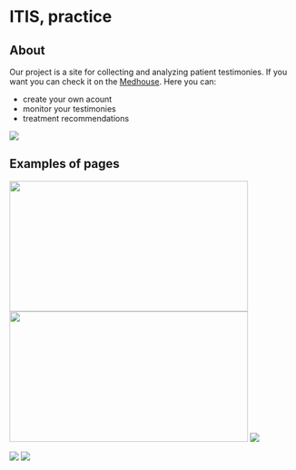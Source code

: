 # ITIS, practice
## About
Our project is a site for collecting and analyzing patient testimonies. If you want you can check it on the [Medhouse](http://medhouse.pythonanywhere.com).
Here you can:
 - create your own acount
 - monitor your testimonies
 - treatment recommendations
<img src="https://github.com/chackydude/med-project/raw/master/images/main.png">

## Examples of pages

<img src="https://github.com/chackydude/med-project/raw/master/images/login.png" width="420px" height="230px">  <img src="https://github.com/chackydude/med-project/raw/master/images/logup.png" width="420px" height="230px">
<img src="https://github.com/chackydude/med-project/raw/master/images/cab.png">

<img src="https://github.com/chackydude/med-project/raw/master/images/graphs.png">
<img src="https://github.com/chackydude/med-project/raw/master/images/analys.png">
